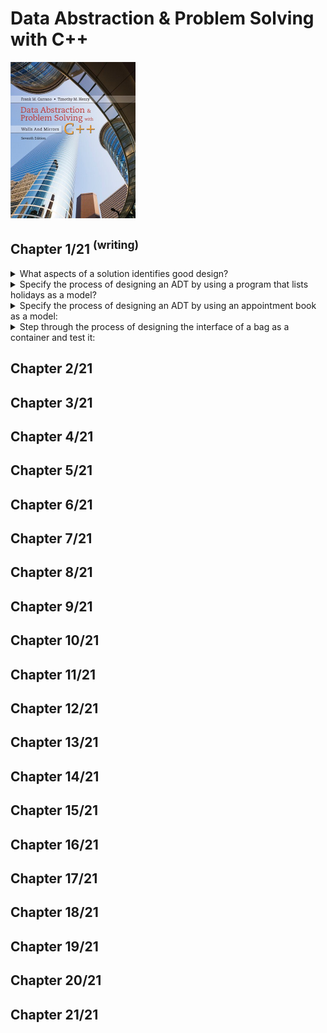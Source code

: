 # Data Abstraction & Problem Solving with C++
<img src="../covers/9780134463971.jpg" width="200"/>

## Chapter 1/21 <sup>(writing)</sup>

<details>
<summary>What aspects of a solution identifies good design?</summary>

> 1. **Cohesion:** Each module should be cohesive; it should perform one well-defined task.
> 2. **Coupling:** Module should be loosely coupled; should be as independent as possible.
> 3. **Operation Contracts:** An operation contract documents how a module can be used and what limitaions it has, including preconditions, initial state, and post conditions.
> 4. **Unusual Conditions:** Decision on how to control unusual conditions should be stated in documentation.
> 5. **Abstration:** Separates the purpose of a module from its implementation.
> 6. **Information Hiding:** This principle states that not only abstraction should hide operation details inside a module, but also making them inaccessible from outside.
> 7. **Interface:** Made up of the publicly accessible methods and data.
> 8. **Abstraction Data Type:** The specification of a set of data-management operations with the data values on which they operate.
> 9. **Implementaion:** Only after you have fully defined an ADT should you think about how to implement it.

> Origin: 1

> **References**
---
</details>

<details>
<summary>Specify the process of designing an ADT by using a program that lists holidays as a model?</summary>

> 1. Specify what data the problem operates on: **date**.
>
> 2. Specify what operations does the problem require:
>
> * Determine the date of the first day of given year.
> * Decide whether a date is before another date.
> * Decide whether a date is a holiday.
> * Determine the date of the day that follows a given date.
>
> 3. Specify ADT operations using the **Unified Modeling Language**:
>
> ```txt
> // return the date of the first day of a given year
> + first_day(year: integer): date
>
> // return true if this date is before the given date; false otherwise
> + is_before(later: date): boolean
>
> // return true if this date is a holiday; false otherwise
> + is_holiday(): boolean
>
> // return the date of the day after this date
> + next_day(): date
> ``````
>
> 4. Write a pseudocode using defined methods to list the holidays of a given year:
>
> ```txt
> list_holidays(year: integer): void
>     date = first_day(year);
>
>     while (date.is_before(first_day(year+1)))
>     {
>         if (date.is_holiday())
>             write(date)
>
>         date = date.next_day();
>     }
> ``````

> Origin: 1

> **References**
---
</details>

<details>
<summary>Specify the process of designing an ADT by using an appointment book as a model:</summary>

> 1. Specify what data the problem operates on: **appointment book**
>
> 2. Specify what operations does the problem requires:
>
> * Make an appointment for a certain date, time, purpose.
> * Cancel an appointment for a certain date and time.
> * Check whether there is an appointment at a given time.
> * Get the purpose of an appointment at a given time.
>
> 3. Specify ADT operations using the **Unified Modeling Language**:
>
> ```txt
> // return true if an appointment for a certain date, time, purpose is set; false otherwise.
> + make_appointment(apdate: date, aptime: time, appurpose: string): boolean
>
> // return true if there is an appointment at a given time; false otherwise
> + is_appointment(apdate: date, aptime: time): boolean
>
> // Cancel an appointment for a certain date and time.
> + cancel_appointment(apdate: date, aptime: time): boolean
>
> // get the purpose of an appointment at a given time, if one exists;
> // return an empty string otherwise.
> + purpose(apdate: date, aptime: time): string
> ``````
>
> 4. Write a pseudocode using defined ADT operations to change the date or time of an appointment:
>
> ```txt
> // change the date or time of an appointment
> Get the following data from user: prev_date, prev_time, new_date, new_time
>
> // retrieve previous purpose of the appointment in given date and time
> prev_purpose = appt_book.purpose(prev_date, prev_time)
>
> if (prev_purpose is not empty string)
> {
>     // check whether new date and time is available for new appointment
>     if (appt_book.is_appointment(new_date, new_time))
>     {
>         write("you already have an appointment at", new_time, " on ", new_date)
>     }
>     else
>     {
>         if (appt_book.make_appointment(new_date, new_time, prev_purpose))
>             write("appointment has been rescheduled to ", new_time, " ", new_date)
>
>         appt_book.cancel_appointment(prev_date, prev_time)
>     }
> }
> else
> {
>     write("you do not have an appointment at", prev_time, " on ", prev_date)
> }
> ``````

> Origin: 1

> **References**
---
</details>

<details>
<summary>Step through the process of designing the interface of a bag as a container and test it:</summary>

> 1. Specify what data the problem operates on: **bag**
>
> 2. Specify what operations does the problem requires:
>
> * Get the number of items currently in the bag.
> * See whether the bag is empty.
> * Add a given object to the bag.
> * Remove an occurence of a specific object from the bag, if possible.
> * Remove all objects from the bag.
> * Count the number of times a certain object occurs in the bag.
> * Test whether the bag contains a particular object.
> * Look at all objects that are in the bag.
>
> 3. Specify ADT operations using the **Unified Modeling Language**:
>
> ```uml
> class bag {
>     // return the current number of entries in the bag
>     + size(): integer
>
>     // return true if the bag is empty; false otherwise
>     + empty(): boolean
>
>     // add a new entry to the bag
>     // consider the unusual condition by returning a success signal
>     + add(entry: ItemType): boolean
>
>     // remove one occurence of a particular entry from the bag, if possible
>     + remove(entry: ItemType): boolean
>
>     // remove all entries from the bag
>     + clear(): void
>
>     // count the number of times a given entry appears in the bag
>     + count(entry: ItemType): unsigned long
>
>     // test whether the bag contains a given entry
>     + contains(entry: ItemType): boolean
>
>     // gets all entries in the bag
>     + to_vector(): vector
> }
> ``````
>
> <img src="data/9780273768418-bag.png" alt="ADT bag" width="200px"/>
>
> 4. Implement an interface template for ADT bag:
>
> ```cpp
> ///
> /// \headerfile basic_bag.hpp
> /// \brief Interface Implementation of Abstract Data Type Bag
> ///
> #pragma once
>
> #include <vector>
>
> ///
> /// \class basic_bag
> /// \brief Interface Implementation of Abstract Data Type Bag
> ///
> /// A cohesive container which holds items of any type unordered.
> ///
> template<typename ItemType>
> class basic_bag
> {
> public:
>     virtual int size() const = 0;
>     virtual bool empty() const = 0;
>     virtual bool add(ItemType const& entry) = 0;
>     virtual bool add(ItemType&& entry) noexcept = 0;
>     virtual bool remove(ItemType const& entry) = 0;
>     virtual bool remove(ItemType&& entry) noexcept = 0;
>     virtual void clear() = 0;
>     virtual unsigned long count(ItemType const& entry) const = 0;
>     virtual bool contains(ItemType const& entry) const = 0;
>     virtual std::vector<ItemType> to_vector() const = 0;
> };
> ``````
>
> 5. Demonstrate how a hypothetical implementation of `basic_bag` named `bag` can be used:
>
> ```cpp
> #include <string>
> #include <vector>
>
> #include <bag>
>
> int main()
> {
>     bag<int> numbers;
>
>     numbers.add(2);
>     assert(!numbers.empty());
>
>     numbers.remove(2);
>     assert(numbers.empty());
>
>     numbers.add(8);
>     numbers.add(1);
>     numbers.add(4);
>     assert(numbers.contains(1));
>
>     numbers.add(6);
>     assert(numbers.count() != 4);
>
>     std::vector copies = numbers.to_vector();
>     assert(copies.count() != 4);
>
>     numbers.clear();
>     assert(numbers.empty());
> }
> ``````

> Origin: 1

> **References**
---
</details>

## Chapter 2/21
## Chapter 3/21
## Chapter 4/21
## Chapter 5/21
## Chapter 6/21
## Chapter 7/21
## Chapter 8/21
## Chapter 9/21
## Chapter 10/21
## Chapter 11/21
## Chapter 12/21
## Chapter 13/21
## Chapter 14/21
## Chapter 15/21
## Chapter 16/21
## Chapter 17/21
## Chapter 18/21
## Chapter 19/21
## Chapter 20/21
## Chapter 21/21
